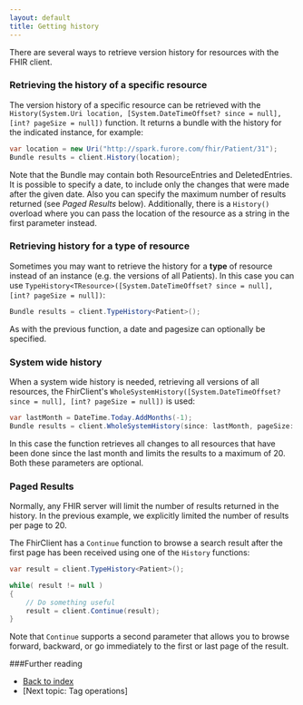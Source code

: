 ```yaml
---
layout: default
title: Getting history
---
```


There are several ways to retrieve version history for resources with the FHIR client.

### Retrieving the history of a specific resource
The version history of a specific resource can be retrieved with the `History(System.Uri location, [System.DateTimeOffset? since = null], [int? pageSize = null])` function. It returns a bundle with the history for the indicated instance, for example:

```csharp
var location = new Uri("http://spark.furore.com/fhir/Patient/31");
Bundle results = client.History(location);
```

Note that the Bundle may contain both ResourceEntries and DeletedEntries. It is possible to specify a date, to include only the changes that were made after the given date. Also you can specify the maximum number of results returned (see *Paged Results* below).
Additionally, there is a `History()` overload where you can pass the location of the resource as a string in the first parameter instead. 

### Retrieving history for a type of resource
Sometimes you may want to retrieve the history for a **type** of resource instead of an instance (e.g. the versions of all Patients). In this case you can use `TypeHistory<TResource>([System.DateTimeOffset? since = null], [int? pageSize = null])`:

```csharp
Bundle results = client.TypeHistory<Patient>();
``` 

As with the previous function, a date and pagesize can optionally be specified.

### System wide history
When a system wide history is needed, retrieving all versions of all resources, the FhirClient's `WholeSystemHistory([System.DateTimeOffset? since = null], [int? pageSize = null])` is used:

```csharp
var lastMonth = DateTime.Today.AddMonths(-1);
Bundle results = client.WholeSystemHistory(since: lastMonth, pageSize: 20);
```

In this case the function retrieves all changes to all resources that have been done since the last month and limits the results to a maximum of 20. Both these parameters are optional.

### Paged Results
Normally, any FHIR server will limit the number of results returned in the history. In the previous example, we explicitly limited the number of results per page to 20.

The FhirClient has a `Continue` function to browse a search result after the first page has been received using one of the `History` functions:

```csharp
var result = client.TypeHistory<Patient>();

while( result != null )
{
	// Do something useful
	result = client.Continue(result);
}
```

Note that `Continue` supports a second parameter that allows you to browse forward, backward, or go immediately to the first or last page of the result.

###Further reading
* [Back to index](docu-index.html)
* [Next topic: Tag operations]

